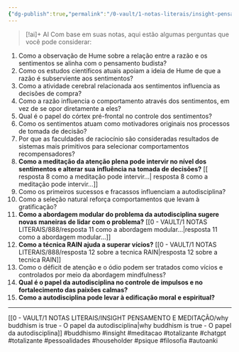 ```yaml
---
{"dg-publish":true,"permalink":"/0-vault/1-notas-literais/insight-pensamento-e-meditacao/cap-9-autodisciplina-questoes-relacionadas/","tags":["buddhismo","insight","meditacao","totalizante","chatgpt","pessoalidades","householder","psique","filosofia","autoanki"],"dgHomeLink":true,"dgShowLocalGraph":true,"dgShowFileTree":true,"dgEnableSearch":true}
---
```


>[!ai]+ AI
>Com base em suas notas, aqui estão algumas perguntas que você pode considerar:

1. Como a observação de Hume sobre a relação entre a razão e os sentimentos se alinha com o pensamento budista?
2. Como os estudos científicos atuais apoiam a ideia de Hume de que a razão é subserviente aos sentimentos?
3. Como a atividade cerebral relacionada aos sentimentos influencia as decisões de compra?
4. Como a razão influencia o comportamento através dos sentimentos, em vez de se opor diretamente a eles?
5. Qual é o papel do córtex pré-frontal no controle dos sentimentos?
6. Como os sentimentos atuam como motivadores originais nos processos de tomada de decisão?
7. Por que as faculdades de raciocínio são consideradas resultados de sistemas mais primitivos para selecionar comportamentos recompensadores?
8. **Como a meditação da atenção plena pode intervir no nível dos sentimentos e alterar sua influência na tomada de decisões?** [[ resposta 8 como a meditação pode intervir...\| resposta 8 como a meditação pode intervir...]]
9. Como os primeiros sucessos e fracassos influenciam a autodisciplina?
10. Como a seleção natural reforça comportamentos que levam à gratificação?
11. **Como a abordagem modular do problema da autodisciplina sugere novas maneiras de lidar com o problema?** [[0 - VAULT/1 NOTAS LITERAIS/888/resposta 11 como a abordagem modular...\|resposta 11 como a abordagem modular...]]
12. **Como a técnica RAIN ajuda a superar vícios?** [[0 - VAULT/1 NOTAS LITERAIS/888/resposta 12 sobre a tecnica RAIN\|resposta 12 sobre a tecnica RAIN]]
13. Como o déficit de atenção e o ódio podem ser tratados como vícios e controlados por meio da abordagem mindfulness?
14. **Qual é o papel da autodisciplina no controle de impulsos e no fortalecimento das paixões calmas?**
15. **Como a autodisciplina pode levar à edificação moral e espiritual?**

---

[[0 - VAULT/1 NOTAS LITERAIS/INSIGHT PENSAMENTO E MEDITAÇÃO/why buddhism is true - O papel da autodisciplina\|why buddhism is true - O papel da autodisciplina]]
#buddhismo #insight #meditacao #totalizante #chatgpt #totalizante #pessoalidades #householder #psique #filosofia #autoanki 